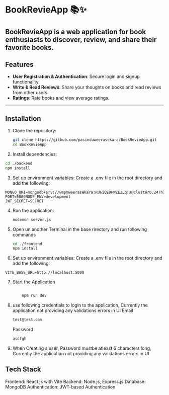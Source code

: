 # BookRevieApp 📚✨  

**BookRevieApp** is a web application for book enthusiasts to discover, review, and share their favorite books. 
---

## Features  
- **User Registration & Authentication**: Secure login and signup functionality.  
- **Write & Read Reviews**: Share your thoughts on books and read reviews from other users.  
- **Ratings**: Rate books and view average ratings.  
---

## Installation  

1. Clone the repository:  
   ```bash
   git clone https://github.com/pasinduweerasekara/BookRevieApp.git
   cd BookRevieApp
2. Install dependencies:
  ```bash
cd ./backend
npm install
  ```

3. Set up environment variables:
Create a .env file in the root directory and add the following:

  ```env
MONGO_URI=mongodb+srv://wmpmweerasekara:RU6iQE9HWZEZLqTs@cluster0.247h7.mongodb.net/BookReviewApp
PORT=5000NODE_ENV=development
JWT_SECRET=SECRET
  ```

4. Run the application:
   ```bash
   nodemon server.js
   ```
5. Open un another Terminal in the base rirectory and run following commands

   ```bash
   cd ./frontend
   npm install
    ```
6. Set up environment variables:
Create a .env file in the root directory and add the following:

```env
VITE_BASE_URL=http://localhost:5000
```

7. Start the Application

   ```bash
   
       npm run dev
   ```
8. use following credentials to login to the application, Currently the application not providing any validations errors in UI
   Email
   ```bash
   test@test.com
   ```
   Password
   ```bash
   asdfgh
   ```

10. When Creating a user, Password mustbe atleast 6 characters long, Currently the application not providing any validations errors in UI

## Tech Stack
Frontend: React.js with Vite
Backend: Node.js, Express.js
Database: MongoDB
Authentication: JWT-based Authentication





